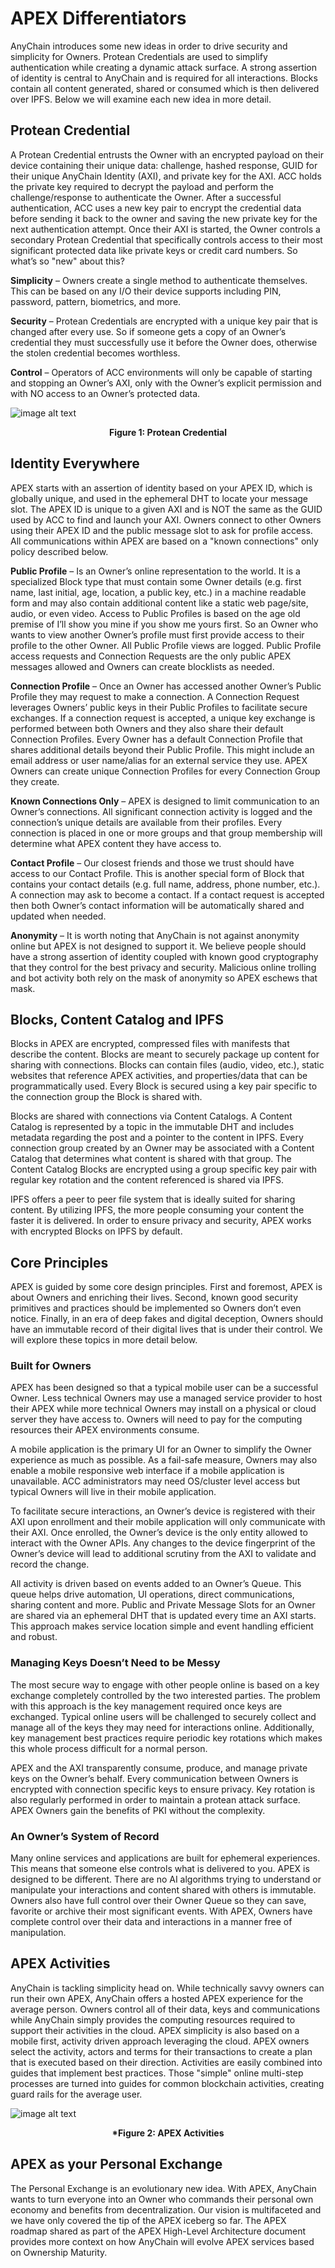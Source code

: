 # APEX Differentiators

AnyChain introduces some new ideas in order to drive security and simplicity for Owners. Protean Credentials are used to simplify authentication while creating a dynamic attack surface. A strong assertion of identity is central to AnyChain and is required for all interactions. Blocks contain all content generated, shared or consumed which is then delivered over IPFS. Below we will examine each new idea in more detail.

## Protean Credential

A Protean Credential entrusts the Owner with an encrypted payload on their device containing their unique data: challenge, hashed response, GUID for their unique AnyChain Identity (AXI), and private key for the AXI. ACC holds the private key required to decrypt the payload and perform the challenge/response to authenticate the Owner. After a successful authentication, ACC uses a new key pair to encrypt the credential data before sending it back to the owner and saving the new private key for the next authentication attempt. Once their AXI is started, the Owner controls a secondary Protean Credential that specifically controls access to their most significant protected data like private keys or credit card numbers. So what’s so "new" about this?

**Simplicity** – Owners create a single method to authenticate themselves. This can be based on any I/O their device supports including PIN, password, pattern, biometrics, and more.

**Security** – Protean Credentials are encrypted with a unique key pair that is changed after every use. So if someone gets a copy of an Owner’s credential they must successfully use it before the Owner does, otherwise the stolen credential becomes worthless.

**Control** – Operators of ACC environments will only be capable of starting and stopping an Owner’s AXI, only with the Owner’s explicit permission and with NO access to an Owner’s protected data.

![image alt text](image_0a.png)
<p align="center"> <b>Figure 1:  Protean Credential</b> </p>

## Identity Everywhere

APEX starts with an assertion of identity based on your APEX ID, which is globally unique, and used in the ephemeral DHT to locate your message slot. The APEX ID is unique to a given AXI and is NOT the same as the GUID used by ACC to find and launch your AXI. Owners connect to other Owners using their APEX ID and the public message slot to ask for profile access. All communications within APEX are based on a "known connections" only policy described below.

**Public Profile** – Is an Owner’s online representation to the world. It is a specialized Block type that must contain some Owner details (e.g. first name, last initial, age, location, a public key, etc.) in a machine readable form and may also contain additional content like a static web page/site, audio, or even video. Access to Public Profiles is based on the age old premise of I’ll show you mine if you show me yours first. So an Owner who wants to view another Owner’s profile must first provide access to their profile to the other Owner. All Public Profile views are logged. Public Profile access requests and Connection Requests are the only public APEX messages allowed and Owners can create blocklists as needed.

**Connection Profile** – Once an Owner has accessed another Owner’s Public Profile they may request to make a connection. A Connection Request leverages Owners’ public keys in their Public Profiles to facilitate secure exchanges. If a connection request is accepted, a unique key exchange is performed between both Owners and they also share their default Connection Profiles. Every Owner has a default Connection Profile that shares additional details beyond their Public Profile. This might include an email address or user name/alias  for an external service they use. APEX Owners can create unique Connection Profiles for every Connection Group they create.

**Known Connections Only** – APEX is designed to limit communication to an Owner’s connections. All significant connection activity is logged and the connection’s unique details are available from their profiles. Every connection is placed in one or more groups and that group membership will determine what APEX content they have access to.

**Contact Profile** – Our closest friends and those we trust should have access to our Contact Profile. This is another special form of Block that contains your contact details (e.g. full name, address, phone number, etc.). A connection may ask to become a contact. If a contact request is accepted then both Owner’s contact information will be automatically shared and updated when needed.

**Anonymity** – It is worth noting that AnyChain is not against anonymity online but APEX is not designed to support it. We believe people should have a strong assertion of identity coupled with known good cryptography that they control for the best privacy and security. Malicious online trolling and bot activity both rely on the mask of anonymity so APEX eschews that mask.

## Blocks, Content Catalog and IPFS

Blocks in APEX are encrypted, compressed files with manifests that describe the content. Blocks are meant to securely package up content for sharing with connections. Blocks can contain files (audio, video, etc.), static websites that reference APEX activities, and properties/data that can be programmatically used. Every Block is secured using a key pair specific to the connection group the Block is shared with.

Blocks are shared with connections via Content Catalogs. A Content Catalog is represented by a topic in the immutable DHT and includes metadata regarding the post and a pointer to the content in IPFS. Every connection group created by an Owner may be associated with a Content Catalog that determines what content is shared with that group. The Content Catalog Blocks are encrypted using a group specific key pair with regular key rotation and the content referenced is shared via IPFS.

IPFS offers a peer to peer file system that is ideally suited for sharing content. By utilizing IPFS, the more people consuming your content the faster it is delivered. In order to ensure privacy and security, APEX works with encrypted Blocks on IPFS by default.

## Core Principles

APEX is guided by some core design principles. First and foremost, APEX is about Owners and enriching their lives. Second, known good security primitives and practices should be implemented so Owners don’t even notice. Finally, in an era of deep fakes and digital deception, Owners should have an immutable record of their digital lives that is under their control. We will explore these topics in more detail below.

### Built for Owners

APEX has been designed so that a typical mobile user can be a successful Owner. Less technical Owners may use a managed service provider to host their APEX while more technical Owners may install on a physical or cloud server they have access to. Owners will need to pay for the computing resources their APEX environments consume.

A mobile application is the primary UI for an Owner to simplify the Owner experience as much as possible. As a fail-safe measure, Owners may also enable a mobile responsive web interface if a mobile application is unavailable. ACC administrators may need OS/cluster level access but typical Owners will live in their mobile application.

To facilitate secure interactions, an Owner’s device is registered with their AXI upon enrollment and their mobile application will only communicate with their AXI. Once enrolled, the Owner’s device is the only entity allowed to interact with the Owner APIs. Any changes to the device fingerprint of the Owner’s device will lead to additional scrutiny from the AXI to validate and record the change.

All activity is driven based on events added to an Owner’s Queue. This queue helps drive automation, UI operations, direct communications, sharing content and more. Public and Private Message Slots for an Owner are shared via an ephemeral DHT that is updated every time an AXI starts. This approach makes service location simple and event handling efficient and robust.

### Managing Keys Doesn’t Need to be Messy

The most secure way to engage with other people online is based on a key exchange completely controlled by the two interested parties. The problem with this approach is the key management required once keys are exchanged. Typical online users will be challenged to securely collect and manage all of the keys they may need for interactions online. Additionally, key management best practices require periodic key rotations which makes this whole process difficult for a normal person.

APEX and the AXI transparently consume, produce, and manage private keys on the Owner’s behalf. Every communication between Owners is encrypted with connection specific keys to ensure privacy. Key rotation is also regularly performed in order to maintain a protean attack surface. APEX Owners gain the benefits of PKI without the complexity.

### An Owner’s System of Record

Many online services and applications are built for ephemeral experiences. This means that someone else controls what is delivered to you. APEX is designed to be different. There are no AI algorithms trying to understand or manipulate your interactions and content shared with others is immutable. Owners also have full control over their Owner Queue so they can save, favorite or archive their most significant events. With APEX, Owners have complete control over their data and interactions in a manner free of manipulation.

## APEX Activities

AnyChain is tackling simplicity head on. While technically savvy owners can run their own APEX, AnyChain offers a hosted APEX experience for the average person. Owners control all of their data, keys and communications while AnyChain simply provides the computing resources required to support their activities in the cloud. APEX simplicity is also based on a mobile first, activity driven approach leveraging the cloud. APEX owners select the activity, actors and terms for their transactions to create a plan that is executed based on their direction. Activities are easily combined into guides that implement best practices. Those "simple" online multi-step processes are turned into guides for common blockchain activities, creating guard rails for the average user.

![image alt text](image_1a.png)
<p align="center"> <b>*Figure 2:  APEX Activities</b> </p>

## APEX as your Personal Exchange

The Personal Exchange is an evolutionary new idea. With APEX, AnyChain wants to turn everyone into an Owner who commands their personal own economy and benefits from decentralization. Our vision is multifaceted and we have only covered the tip of the APEX iceberg so far. The APEX roadmap shared as part of the APEX High-Level Architecture document provides more context on how AnyChain will evolve APEX services based on Ownership Maturity.

